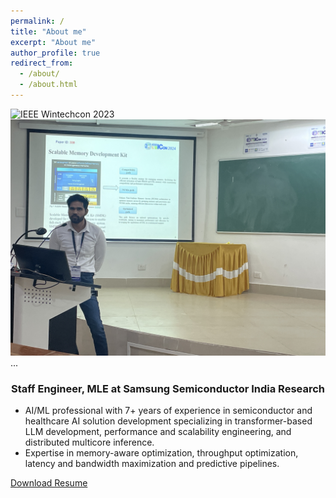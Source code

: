 ```yaml
---
permalink: /
title: "About me"
excerpt: "About me"
author_profile: true
redirect_from: 
  - /about/
  - /about.html
---
```

<div class="gallery-container">
  <div class="image-gallery">
    <img src="/images/IMG_4892.jpeg" alt="IEEE Wintechcon 2023">
    <img src="/images/IMG_9674.jpeg" alt="IEEE INDICON 2024">
    ...
  </div>
</div>



<h3 align="center">Staff Engineer, MLE at Samsung Semiconductor India Research</h3>

- AI/ML professional with 7+ years of experience in semiconductor and healthcare AI solution development specializing in
transformer-based LLM development, performance and scalability engineering, and distributed multicore inference.
- Expertise in memory-aware optimization, throughput optimization, latency and bandwidth maximization and predictive pipelines.


<a href="[Shubham_Deshmukh_Resume_.pdf](https://Shubham619.github.io/files/Shubham_Deshmukh_Resume_.pdf)" download class="btn">Download Resume</a>
